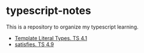 # typescript-notes
This is a repository to organize my typescript learning.

- [Template Literal Types. TS 4.1](https://github.com/hamelln/typescript-notes/blob/main/template-literal.md)
- [satisfies. TS 4.9](https://github.com/hamelln/typescript-notes/blob/main/satisfies.md)
